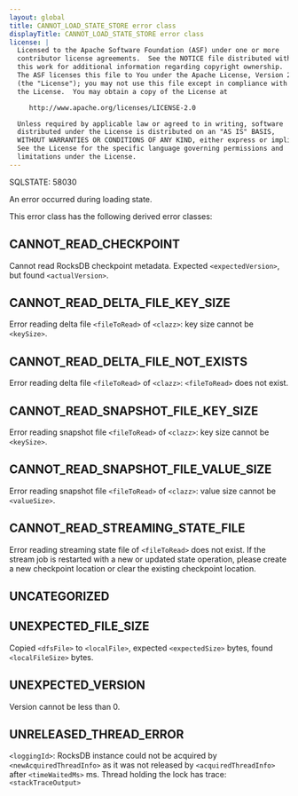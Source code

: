 ```yaml
---
layout: global
title: CANNOT_LOAD_STATE_STORE error class
displayTitle: CANNOT_LOAD_STATE_STORE error class
license: |
  Licensed to the Apache Software Foundation (ASF) under one or more
  contributor license agreements.  See the NOTICE file distributed with
  this work for additional information regarding copyright ownership.
  The ASF licenses this file to You under the Apache License, Version 2.0
  (the "License"); you may not use this file except in compliance with
  the License.  You may obtain a copy of the License at

     http://www.apache.org/licenses/LICENSE-2.0

  Unless required by applicable law or agreed to in writing, software
  distributed under the License is distributed on an "AS IS" BASIS,
  WITHOUT WARRANTIES OR CONDITIONS OF ANY KIND, either express or implied.
  See the License for the specific language governing permissions and
  limitations under the License.
---
```


SQLSTATE: 58030

An error occurred during loading state.

This error class has the following derived error classes:

## CANNOT_READ_CHECKPOINT

Cannot read RocksDB checkpoint metadata. Expected `<expectedVersion>`, but found `<actualVersion>`.

## CANNOT_READ_DELTA_FILE_KEY_SIZE

Error reading delta file `<fileToRead>` of `<clazz>`: key size cannot be `<keySize>`.

## CANNOT_READ_DELTA_FILE_NOT_EXISTS

Error reading delta file `<fileToRead>` of `<clazz>`: `<fileToRead>` does not exist.

## CANNOT_READ_SNAPSHOT_FILE_KEY_SIZE

Error reading snapshot file `<fileToRead>` of `<clazz>`: key size cannot be `<keySize>`.

## CANNOT_READ_SNAPSHOT_FILE_VALUE_SIZE

Error reading snapshot file `<fileToRead>` of `<clazz>`: value size cannot be `<valueSize>`.

## CANNOT_READ_STREAMING_STATE_FILE

Error reading streaming state file of `<fileToRead>` does not exist. If the stream job is restarted with a new or updated state operation, please create a new checkpoint location or clear the existing checkpoint location.

## UNCATEGORIZED



## UNEXPECTED_FILE_SIZE

Copied `<dfsFile>` to `<localFile>`, expected `<expectedSize>` bytes, found `<localFileSize>` bytes.

## UNEXPECTED_VERSION

Version cannot be less than 0.

## UNRELEASED_THREAD_ERROR

`<loggingId>`: RocksDB instance could not be acquired by `<newAcquiredThreadInfo>` as it was not released by `<acquiredThreadInfo>` after `<timeWaitedMs>` ms.
Thread holding the lock has trace: `<stackTraceOutput>`


